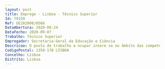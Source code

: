 ```yaml
--- 
layout: post
title: Emprego - Lisboa - Técnico Superior
Id: 79159
Ref: OE202008/0566
DataAbertura: 2020-08-24
DataFecho: 2020-09-07
Trabalho: Técnico Superior
Empregador: Secretaria-Geral da Educação e Ciência
Descricao: O posto de trabalho a ocupar insere se no âmbito das competências inerentes à DSCCRI, previstas no artigo 11.º da Portaria n.º 150 2012, de 16 de maio, traduzindo se a atividade a desenvolver neste contexto  Apoio especializado à preparação e exercício da Presidência Portuguesa do Conselho da União Europeia Acompanhamento da participação das áreas governativas da Ciência, Tecnologia e Ensino Superior (CTES) e da Educação, em programas, projetos e atividades desenvolvidos pelos seus órgãos, serviços e organismos, ao nível das instâncias e organismos comunitários e internacionais, através da elaboração de informações, pareceres e notas Acompanhamento da representação das áreas governativas da CTES e da Educação em comités, redes e grupos de trabalho, ao nível das instâncias e organismos comunitários e internacionais, através da elaboração de informações, pareceres, notas e agendas anotadas Elaboração, coordenação, e ou participação em estudos relatórios internacionais e nacionais com incidência internacional Apoio técnico aos membros do Governo no âmbito dos assuntos europeus, internacionais, bilaterais, e no quadro da cooperação para o desenvolvimento, designadamente através da elaboração de informações, pareceres, notas e agendas anotadas Assegurar diretamente a participação em programas, projetos, atividades e iniciativas de âmbito comunitário, internacional e bilateral, bem como no quadro da cooperação para o desenvolvimento – participação em missões internacionais Representação das áreas governativas da CTES e da Educação em comités, redes e grupos de trabalho comunitários, internacionais, bilaterais, e no quadro da cooperação para o desenvolvimento, bem como em instâncias nacionais com incidência internacional – participação em missões internacionais Acompanhamento da intervenção das áreas governativas da CTES e da Educação no domínio da cooperação para o desenvolvimento, a nível bilateral (designadamente com os países membros da Comunidade dos Países de Língua Portuguesa   CPLP) e a nível multilateral (CPLP e Instituto Internacional de Língua Portuguesa), bem como de programas e atividades desenvolvidos pelos órgãos, serviços e organismos da CTES e da Educação, nomeadamente através da elaboração de informações, pareceres, notas e agendas anotadas Assegurar a organização e ou apoio de reuniões e eventos internacionais Acompanhamento da intervenção no domínio da cooperação bilateral, bem como de programas, projetos, atividades e iniciativas desenvolvidos pelos órgãos, serviços e organismos da CTES e da Educação de âmbito bilateral, assim como da representação em comissões e grupos de trabalho bilaterais, nomeadamente através da elaboração de informações, pareceres, notas e agendas anotadas Articulação com o Ministério dos Negócios Estrangeiros, as estruturas de coordenação das relações internacionais da Administração Central, as instâncias e organizações comunitárias e internacionais, as estruturas de coordenação das relações internacionais de ministérios homólogos de estados terceiros.
CodigoPostal: 1350-178 LISBOA
Concelho: Lisboa
Distrito: Lisboa
--- 
```

